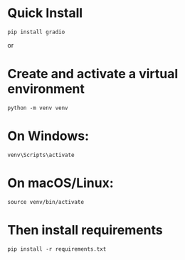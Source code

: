 
# Quick Install
`pip install gradio` 

or

# Create and activate a virtual environment
`python -m venv venv`

# On Windows:
`venv\Scripts\activate`

# On macOS/Linux:
`source venv/bin/activate`

# Then install requirements
`pip install -r requirements.txt`

